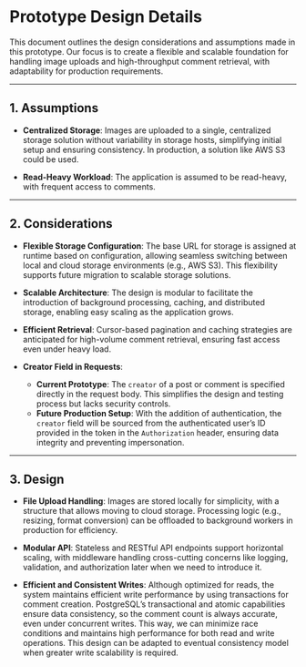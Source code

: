 # Prototype Design Details

This document outlines the design considerations and assumptions made in this prototype. Our focus is to create a flexible and scalable foundation for handling image uploads and high-throughput comment retrieval, with adaptability for production requirements.

---

## 1. Assumptions

- **Centralized Storage**: Images are uploaded to a single, centralized storage solution without variability in storage hosts, simplifying initial setup and ensuring consistency. In production, a solution like AWS S3 could be used.

- **Read-Heavy Workload**: The application is assumed to be read-heavy, with frequent access to comments.

---

## 2. Considerations

- **Flexible Storage Configuration**: The base URL for storage is assigned at runtime based on configuration, allowing seamless switching between local and cloud storage environments (e.g., AWS S3). This flexibility supports future migration to scalable storage solutions.

- **Scalable Architecture**: The design is modular to facilitate the introduction of background processing, caching, and distributed storage, enabling easy scaling as the application grows.

- **Efficient Retrieval**: Cursor-based pagination and caching strategies are anticipated for high-volume comment retrieval, ensuring fast access even under heavy load.

- **Creator Field in Requests**:
   - **Current Prototype**: The `creator` of a post or comment is specified directly in the request body. This simplifies the design and testing process but lacks security controls.
   - **Future Production Setup**: With the addition of authentication, the `creator` field will be sourced from the authenticated user’s ID provided in the token in the `Authorization` header, ensuring data integrity and preventing impersonation.

---

## 3. Design

- **File Upload Handling**: Images are stored locally for simplicity, with a structure that allows moving to cloud storage. Processing logic (e.g., resizing, format conversion) can be offloaded to background workers in production for efficiency.

- **Modular API**: Stateless and RESTful API endpoints support horizontal scaling, with middleware handling cross-cutting concerns like logging, validation, and authorization later when we need to introduce it.

- **Efficient and Consistent Writes**: Although optimized for reads, the system maintains efficient write performance by using transactions for comment creation.  PostgreSQL’s transactional and atomic capabilities ensure data consistency, so the comment count is always accurate, even under concurrent writes. This way, we can minimize race conditions and maintains high performance for both read and write operations. This design can be adapted to eventual consistency model when greater write scalability is required.

